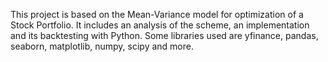 This project is based on the Mean-Variance model for optimization of a Stock Portfolio.
It includes an analysis of the scheme, an implementation and its backtesting with Python.
Some libraries used are  yfinance, pandas, seaborn, matplotlib, numpy, scipy and more.

